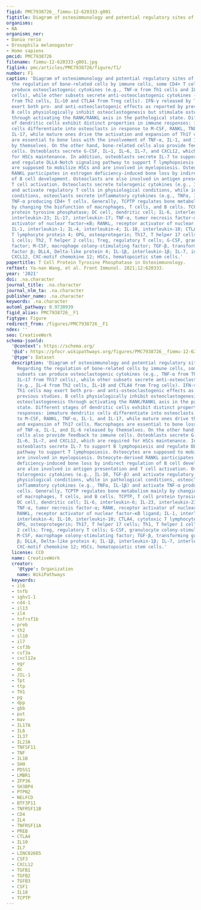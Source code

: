 ```yaml
---
figid: PMC7938726__fimmu-12-620333-g001
figtitle: Diagram of osteoimmunology and potential regulatory sites of TCPTP
organisms:
- NA
organisms_ner:
- Danio rerio
- Drosophila melanogaster
- Homo sapiens
pmcid: PMC7938726
filename: fimmu-12-620333-g001.jpg
figlink: pmc/articles/PMC7938726/figure/f1/
number: F1
caption: 'Diagram of osteoimmunology and potential regulatory sites of TCPTP. Regarding
  the regulation of bone-related cells by immune cells, some CD4+ T cell subsets can
  produce osteoclastogenic cytokines (e.g., TNF-α from Th1 cells and IL−17 from Th17
  cells), while other subsets secrete anti-osteoclastogenic cytokines (e.g., IL−4
  from Th2 cells, IL−10 and CTLA4 from Treg cells). IFN-γ released by Th1 cells may
  exert both pro- and anti-osteoclastogenic effects as reported by previous studies.
  B cells physiologically inhibit osteoclastogenesis but stimulate osteoclastogenesis
  through activating the RANK/RANKL axis in the pathological state. Different stages
  of dendritic cells exhibit distinct properties in immune responses: immature dendritic
  cells differentiate into osteoclasts in response to M-CSF, RANKL, TNF-α, IL-1, and
  IL-17, while mature ones drive the activation and expansion of Th17 cells. Macrophages
  are essential to bone loss with the involvement of TNF-α, IL-1, and IL-6 released
  by themselves. On the other hand, bone-related cells also provide feedback to immune
  cells. Osteoblasts secrete G-CSF, IL−1, IL−6, IL−7, and CXCL12, which are required
  for HSCs maintenance. In addition, osteoblasts secrete IL-7 to support B lymphopoiesis
  and regulate DLL4-Notch signaling pathway to support T lymphopoiesis. Osteocytes
  are supposed to mobilize HSCs and are involved in myelopoiesis. Osteocyte-derived
  RANKL participates in estrogen deficiency-induced bone loss by indirect regulation
  of B cell development. Osteoclasts are also involved in antigen presentation and
  T cell activation. Osteoclasts secrete tolerogenic cytokines (e.g., IL-10, TGF-β)
  and activate regulatory T cells in physiological conditions, while in pathological
  conditions, osteoclasts secrete inflammatory cytokines (e.g., TNFα, IL-1β) and activate
  TNF-α producing CD4+ T cells. Generally, TCPTP regulates bone metabolism mainly
  by changing the biofunction of macrophages, T cells, and B cells. TCPTP, T cell
  protein tyrosine phosphatase; DC cell, dendritic cell; IL-6, interleukin-6; IL-23,
  interleukin-23; IL-17, interleukin-17; TNF-α, tumor necrosis factor-α; RANK, receptor
  activator of nuclear factor−κB; RANKL, receptor activator of nuclear factor−κB ligand;
  IL-1, interleukin-1; IL-4, interleukin-4; IL-10, interleukin-10; CTLA4, cytotoxic
  T lymphocyte protein 4; OPG, osteoprotegerin; Th17, T helper 17 cells; Th1, T helper
  1 cells; Th2, T helper 2 cells; Treg, regulatory T cells; G-CSF, granulocyte colony-stimulating
  factor; M-CSF, macrophage colony-stimulating factor; TGF-β, transforming growth
  factor β; DLL4, Delta-like protein 4; IL-1β, interleukin-1β; IL-7, interleukin-7;
  CXCL12, CXC-motif chemokine 12; HSCs, hematopoietic stem cells.'
papertitle: T Cell Protein Tyrosine Phosphatase in Osteoimmunology.
reftext: Ya-nan Wang, et al. Front Immunol. 2021;12:620333.
year: '2021'
doi: .na.character
journal_title: .na.character
journal_nlm_ta: .na.character
publisher_name: .na.character
keywords: .na.character
automl_pathway: 0.9730939
figid_alias: PMC7938726__F1
figtype: Figure
redirect_from: /figures/PMC7938726__F1
ndex: ''
seo: CreativeWork
schema-jsonld:
  '@context': https://schema.org/
  '@id': https://pfocr.wikipathways.org/figures/PMC7938726__fimmu-12-620333-g001.html
  '@type': Dataset
  description: 'Diagram of osteoimmunology and potential regulatory sites of TCPTP.
    Regarding the regulation of bone-related cells by immune cells, some CD4+ T cell
    subsets can produce osteoclastogenic cytokines (e.g., TNF-α from Th1 cells and
    IL−17 from Th17 cells), while other subsets secrete anti-osteoclastogenic cytokines
    (e.g., IL−4 from Th2 cells, IL−10 and CTLA4 from Treg cells). IFN-γ released by
    Th1 cells may exert both pro- and anti-osteoclastogenic effects as reported by
    previous studies. B cells physiologically inhibit osteoclastogenesis but stimulate
    osteoclastogenesis through activating the RANK/RANKL axis in the pathological
    state. Different stages of dendritic cells exhibit distinct properties in immune
    responses: immature dendritic cells differentiate into osteoclasts in response
    to M-CSF, RANKL, TNF-α, IL-1, and IL-17, while mature ones drive the activation
    and expansion of Th17 cells. Macrophages are essential to bone loss with the involvement
    of TNF-α, IL-1, and IL-6 released by themselves. On the other hand, bone-related
    cells also provide feedback to immune cells. Osteoblasts secrete G-CSF, IL−1,
    IL−6, IL−7, and CXCL12, which are required for HSCs maintenance. In addition,
    osteoblasts secrete IL-7 to support B lymphopoiesis and regulate DLL4-Notch signaling
    pathway to support T lymphopoiesis. Osteocytes are supposed to mobilize HSCs and
    are involved in myelopoiesis. Osteocyte-derived RANKL participates in estrogen
    deficiency-induced bone loss by indirect regulation of B cell development. Osteoclasts
    are also involved in antigen presentation and T cell activation. Osteoclasts secrete
    tolerogenic cytokines (e.g., IL-10, TGF-β) and activate regulatory T cells in
    physiological conditions, while in pathological conditions, osteoclasts secrete
    inflammatory cytokines (e.g., TNFα, IL-1β) and activate TNF-α producing CD4+ T
    cells. Generally, TCPTP regulates bone metabolism mainly by changing the biofunction
    of macrophages, T cells, and B cells. TCPTP, T cell protein tyrosine phosphatase;
    DC cell, dendritic cell; IL-6, interleukin-6; IL-23, interleukin-23; IL-17, interleukin-17;
    TNF-α, tumor necrosis factor-α; RANK, receptor activator of nuclear factor−κB;
    RANKL, receptor activator of nuclear factor−κB ligand; IL-1, interleukin-1; IL-4,
    interleukin-4; IL-10, interleukin-10; CTLA4, cytotoxic T lymphocyte protein 4;
    OPG, osteoprotegerin; Th17, T helper 17 cells; Th1, T helper 1 cells; Th2, T helper
    2 cells; Treg, regulatory T cells; G-CSF, granulocyte colony-stimulating factor;
    M-CSF, macrophage colony-stimulating factor; TGF-β, transforming growth factor
    β; DLL4, Delta-like protein 4; IL-1β, interleukin-1β; IL-7, interleukin-7; CXCL12,
    CXC-motif chemokine 12; HSCs, hematopoietic stem cells.'
  license: CC0
  name: CreativeWork
  creator:
    '@type': Organization
    name: WikiPathways
  keywords:
  - il6
  - tnfb
  - ighv1-1
  - cd4-1
  - il13
  - il4
  - tnfrsf1b
  - preb
  - th2
  - il10
  - il7
  - csf3b
  - csf3a
  - cxcl12a
  - egr
  - dc
  - JIL-1
  - Tpt
  - ttp
  - TH1
  - pg
  - dpp
  - gbb
  - put
  - mav
  - IL17A
  - IL6
  - IL37
  - IL23A
  - TNFSF11
  - TNF
  - IL1B
  - SHH
  - PDSS1
  - LMBR1
  - ZFP36
  - SH3BP4
  - PTPN2
  - NELFCD
  - BTF3P11
  - TNFRSF11B
  - CD4
  - IL4
  - TNFRSF11A
  - PREB
  - CTLA4
  - IL10
  - IL7
  - LINC02605
  - CSF3
  - CXCL12
  - TGFB1
  - TGFB2
  - TGFB3
  - CSF1
  - IL18
  - TCPTP
---
```


